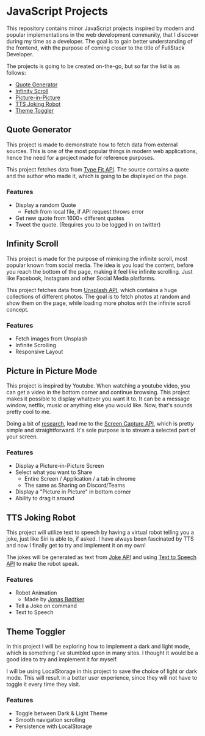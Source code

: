 # JavaScript Projects
This repository contains minor JavaScript projects inspired by modern and popular implementations in the web development community, that I discover during my time as a developer. The goal is to gain better understanding of the frontend, with the purpose of coming closer to the title of FullStack Developer.

The projects is going to be created on-the-go, but so far the list is as follows:
* [Quote Generator](#quote-generator)
* [Infinity Scroll](#infinity-scroll)
* [Picture-in-Picture](#picture-in-picture-mode)
* [TTS Joking Robot](#tts-joking-robot)
* [Theme Toggler](#theme-toggler)

## Quote Generator
This project is made to demonstrate how to fetch data from external sources. 
This is one of the most popular things in modern web applications, hence the need for a project made for reference purposes.

This project fetches data from [Type Fit API](https://type.fit/api/quotes). 
The source contains a quote and the author who made it, which is going to be displayed on the page.

### Features
* Display a random Quote
  * Fetch from local file, if API request throws error
* Get new quote from 1600+ different quotes
* Tweet the quote. (Requires you to be logged in on twitter)

## Infinity Scroll
This project is made for the purpose of mimicing the infinite scroll, most popular known from social media. 
The idea is you load the content, before you reach the bottom of the page, making it feel like infinite scrolling.
Just like Facebook, Instagram and other Social Media platforms.

This project fetches data from [Unsplash API](https://unsplash.com/documentation), which contains a huge collections of different photos. 
The goal is to fetch photos at random and show them on the page, while loading more photos with the infinite scroll concept.

### Features
* Fetch images from Unsplash
* Infinite Scrolling
* Responsive Layout

## Picture in Picture Mode
This project is inspired by Youtube. When watching a youtube video, you can get a video in the bottom corner and continue browsing. This project makes it possible to display whatever you want it to. It can be a message window, netflix, music or anything else you would like. Now, that's sounds pretty cool to me.

Doing a bit of [research](https://css-tricks.com/an-introduction-to-the-picture-in-picture-web-api/), lead me to the [Screen Capture API](https://developer.mozilla.org/en-US/docs/Web/API/Screen_Capture_API), which is pretty simple and straightforward. It's sole purpose is to stream a selected part of your screen.

### Features
* Display a Picture-in-Picture Screen
* Select what you want to Share
  * Entire Screen / Application / a tab in chrome
  * The same as Sharing on Discord/Teams
* Display a "Picture in Picture" in bottom corner
* Ability to drag it around

## TTS Joking Robot
This project will utilize text to speech by having a virtual robot telling you a joke, just like Siri is able to, if asked. I have always been fascinated by TTS and now I finally get to try and implement it on my own!

The jokes will be generated as text from [Joke API](https://api.chucknorris.io/) and using [Text to Speech API](http://www.voicerss.org/) to make the robot speak. 

### Features
* Robot Animation
  * Made by [Jonas Bødtker](https://giphy.com/gifs/beer-robot-jonasbodtker-1ZDDyAaAA82ywDiyKs)
* Tell a Joke on command
* Text to Speech

## Theme Toggler
In this project I will be exploring how to implement a dark and light mode, which is something I've stumbled upon in many sites. I thought it would be a good idea to try and implement it for myself.

I will be using LocalStorage in this project to save the choice of light or dark mode. This will result in a better user experience, since they will not have to toggle it every time they visit.

### Features
* Toggle between Dark & Light Theme
* Smooth navigation scrolling
* Persistence with LocalStorage